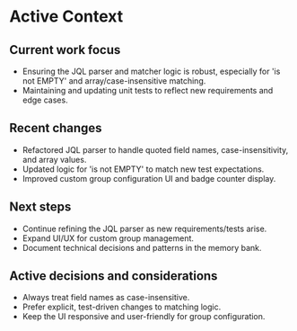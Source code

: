 # Active Context

## Current work focus
- Ensuring the JQL parser and matcher logic is robust, especially for 'is not EMPTY' and array/case-insensitive matching.
- Maintaining and updating unit tests to reflect new requirements and edge cases.

## Recent changes
- Refactored JQL parser to handle quoted field names, case-insensitivity, and array values.
- Updated logic for 'is not EMPTY' to match new test expectations.
- Improved custom group configuration UI and badge counter display.

## Next steps
- Continue refining the JQL parser as new requirements/tests arise.
- Expand UI/UX for custom group management.
- Document technical decisions and patterns in the memory bank.

## Active decisions and considerations
- Always treat field names as case-insensitive.
- Prefer explicit, test-driven changes to matching logic.
- Keep the UI responsive and user-friendly for group configuration.
